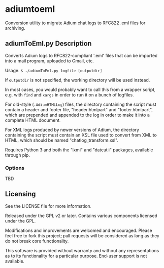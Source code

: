 # adiumtoeml

Conversion utility to migrate Adium chat logs to RFC822 .eml files for archiving.

## adiumToEml.py Description

Converts Adium logs to RFC822-compliant '.eml' files that can be imported into a mail program, uploaded to Gmail, etc.

Usage: 
`$ ./adiumToEml.py logfile [outputdir]`

If `outputdir` is not specified, the working directory will be used instead.

In most cases, you would probably want to call this from a wrapper script, e.g. with `find` and `xargs` in order to run it on a bunch of logfiles.

For old-style (`.AdiumHTMLLog`) files, the directory containing the script must contain a header and footer file, "header.htmlpart" and "footer.htmlpart", which are prepended and appended to the log in order to make it into a complete HTML document.

For XML logs produced by newer versions of Adium, the directory containing the script must contain an XSL file used to convert from XML to HTML, which should be named "chatlog_transform.xsl".

Requires Python 3 and both the "lxml" and "dateutil" packages, available through pip.

### Options

TBD

## Licensing

See the LICENSE file for more information.

Released under the GPL v2 or later. Contains various components licensed under the GPL.

Modifications and improvements are welcomed and encouraged.  Please feel free to fork this project; pull requests will be considered as long as they do not break core functionality.

This software is provided without warranty and without any representations as to its functionality for a particular purpose.  End-user support is not available. 
